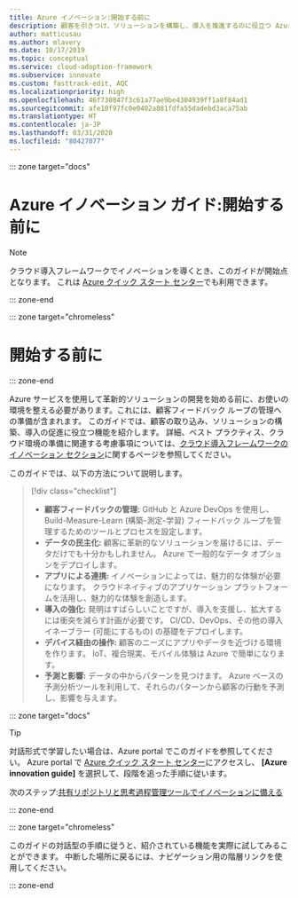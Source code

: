 ```yaml
---
title: Azure イノベーション:開始する前に
description: 顧客を引きつけ、ソリューションを構築し、導入を推進するのに役立つ Azure 機能を使用して、クラウド イノベーションのために環境を準備します。
author: matticusau
ms.author: mlavery
ms.date: 10/17/2019
ms.topic: conceptual
ms.service: cloud-adoption-framework
ms.subservice: innovate
ms.custom: fasttrack-edit, AQC
ms.localizationpriority: high
ms.openlocfilehash: 46f730847f3c61a77ae9be4304939ff1a8f84ad1
ms.sourcegitcommit: afe10f97fc0e0402a881fdfa55dadebd3aca75ab
ms.translationtype: HT
ms.contentlocale: ja-JP
ms.lasthandoff: 03/31/2020
ms.locfileid: "80427077"
---
```

::: zone target="docs"

# <a name="azure-innovation-guide-before-you-start"></a>Azure イノベーション ガイド:開始する前に

> [!NOTE]
> クラウド導入フレームワークでイノベーションを導くとき、このガイドが開始点となります。 これは [Azure クイック スタート センター](https://portal.azure.com/?feature.quickstart=true#blade/Microsoft_Azure_Resources/QuickstartCenterBlade)でも利用できます。

::: zone-end

::: zone target="chromeless"

# <a name="before-you-start"></a>開始する前に

::: zone-end

Azure サービスを使用して革新的ソリューションの開発を始める前に、お使いの環境を整える必要があります。これには、顧客フィードバック ループの管理への準備が含まれます。 このガイドでは、顧客の取り込み、ソリューションの構築、導入の促進に役立つ機能を紹介します。 詳細、ベスト プラクティス、クラウド環境の準備に関連する考慮事項については、[クラウド導入フレームワークのイノベーション セクション](../index.md)に関するページを参照してください。

このガイドでは、以下の方法について説明します。

> [!div class="checklist"]
>
> - **顧客フィードバックの管理:** GitHub と Azure DevOps を使用し、Build-Measure-Learn (構築-測定-学習) フィードバック ループを管理するためのツールとプロセスを設定します。
> - **データの民主化:** 顧客に革新的なソリューションを届けるには、データだけでも十分かもしれません。 Azure で一般的なデータ オプションをデプロイします。
> - **アプリによる連携:** イノベーションによっては、魅力的な体験が必要になります。 クラウドネイティブのアプリケーション プラットフォームを活用し、魅力的な体験を創造します。
> - **導入の強化:** 発明はすばらしいことですが、導入を支援し、拡大するには衝突を減らす計画が必要です。 CI/CD、DevOps、その他の導入イネーブラー (可能にするもの) の基礎をデプロイします。
> - **デバイス経由の操作:** 顧客のニーズにアプリやデータを近づける環境を作ります。 IoT、複合現実、モバイル体験は Azure で簡単になります。
> - **予測と影響:** データの中からパターンを見つけます。 Azure ベースの予測分析ツールを利用して、それらのパターンから顧客の行動を予測し、影響を与えます。

::: zone target="docs"

> [!TIP]
> 対話形式で学習したい場合は、Azure portal でこのガイドを参照してください。 Azure portal で [Azure クイック スタート センター](https://portal.azure.com/?feature.quickstart=true#blade/Microsoft_Azure_Resources/QuickstartCenterBlade)にアクセスし、 **[Azure innovation guide]** を選択して、段階を追った手順に従います。

次のステップ:[共有リポジトリと思考過程管理ツールでイノベーションに備える](./adoption.md)

::: zone-end

::: zone target="chromeless"

このガイドの対話型の手順に従うと、紹介されている機能を実際に試してみることができます。 中断した場所に戻るには、ナビゲーション用の階層リンクを使用してください。

::: zone-end
